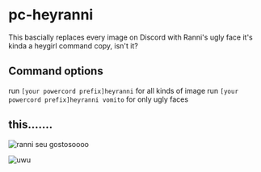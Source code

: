 # pc-heyranni
This bascially replaces every image on Discord with Ranni's ugly face
it's kinda a heygirl command copy, isn't it?
## Command options
run `[your powercord prefix]heyranni` for all kinds of image
run `[your powercord prefix]heyranni vomito` for only ugly faces
## this.......
![ranni seu gostosoooo](https://i.imgur.com/amHxKLw.png)

![uwu](https://i.imgur.com/vJVgf6S.png)